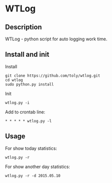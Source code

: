 # WTLog

## Description

WTLog - python script for auto logging work time.

## Install and init

Install

	git clone https://github.com/toly/wtlog.git
	cd wtlog
	sudo python.py install
	
Init

	wtlog.py -i
	
Add to crontab line:

	* * * * * wtlog.py -l

## Usage

For show today statistics: 

	wtlog.py -r
	
For show another day statistics:

	wtlog.py -r -d 2015.05.10
